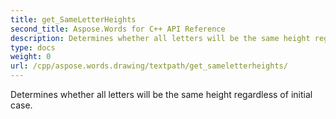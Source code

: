 ```yaml
---
title: get_SameLetterHeights
second_title: Aspose.Words for C++ API Reference
description: Determines whether all letters will be the same height regardless of initial case. 
type: docs
weight: 0
url: /cpp/aspose.words.drawing/textpath/get_sameletterheights/
---
```


Determines whether all letters will be the same height regardless of initial case. 

